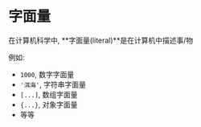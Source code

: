 # 字面量

在计算机科学中, **字面量(literal)**是在计算机中描述事/物

例如:

* `1000`, 数字字面量
* `'洱海'`, 字符串字面量
* `[...]`, 数组字面量
* `{...}`, 对象字面量
* 等等

